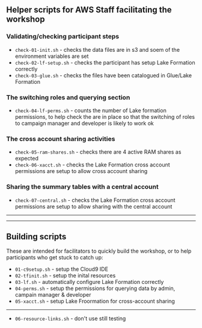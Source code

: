 ## Helper scripts for AWS Staff facilitating the workshop

### Validating/checking participant steps

* `check-01-init.sh` - checks the data files are in s3 and soem of the environment variables are set
* `check-02-lf-setup.sh` - checks the participant has setup Lake Formation correctly
* `check-03-glue.sh` - checks the files have been catalogued in Glue/Lake Formation

### The switching roles and querying section

* `check-04-lf-perms.sh` - counts the number of Lake formation permissions, to help check the are in place so that the switching of roles to campaign manager and developer is likely to work ok

### The cross account sharing activities

* `check-05-ram-shares.sh` - checks there are 4 active RAM shares as expected
* `check-06-xacct.sh` - checks the Lake Formation cross account permissions are setup to allow cross account sharing

### Sharing the summary tables with a central account

* `check-07-central.sh` - checks the Lake Formation cross account permissions are setup to allow sharing with the central account

----
-----

## Building scripts 

These are intended for facilitators to quickly build the workshop, or to help participants who get stuck to catch up:

* `01-c9setup.sh` - setup the Cloud9 IDE 
* `02-tfinit.sh` - setup the inital resources
* `03-lf.sh` - automatically configure Lake Formation correctly
* `04-perms.sh` - setup the permissions for querying data by admin, campain manager & developer
* `05-xacct.sh` - setup Lake Froormation for cross-account sharing

-----

* `06-resource-links.sh` - don't use still testing
